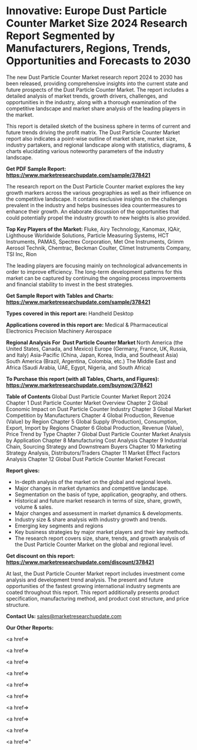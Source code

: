 # Innovative: Europe Dust Particle Counter Market Size 2024 Research Report Segmented by Manufacturers, Regions, Trends, Opportunities and Forecasts to 2030

The new Dust Particle Counter Market research report 2024 to 2030 has been released, providing comprehensive insights into the current state and future prospects of the Dust Particle Counter Market. The report includes a detailed analysis of market trends, growth drivers, challenges, and opportunities in the industry, along with a thorough examination of the competitive landscape and market share analysis of the leading players in the market.

This report is detailed sketch of the business sphere in terms of current and future trends driving the profit matrix. The Dust Particle Counter Market report also indicates a point-wise outline of market share, market size, industry partakers, and regional landscape along with statistics, diagrams, &amp; charts elucidating various noteworthy parameters of the industry landscape.

<strong><b>Get PDF Sample Report: <a href=https://www.marketresearchupdate.com/sample/378421>https://www.marketresearchupdate.com/sample/378421</a></b></strong>

The research report on the Dust Particle Counter market explores the key growth markers across the various geographies as well as their influence on the competitive landscape. It contains exclusive insights on the challenges prevalent in the industry and helps businesses idea countermeasures to enhance their growth. An elaborate discussion of the opportunities that could potentially propel the industry growth to new heights is also provided.

<strong><b>Top Key Players of the Market:
</b></strong>Fluke, Airy Technology, Kanomax, IQAir, Lighthouse Worldwide Solutions, Particle Measuring Systems, HCT Instruments, PAMAS, Spectrex Corporation, Met One Instruments, Grimm Aerosol Technik, Chemtrac, Beckman Coulter, Climet Instruments Company, TSI Inc, Rion<strong><b>
</b></strong>

The leading players are focusing mainly on technological advancements in order to improve efficiency. The long-term development patterns for this market can be captured by continuing the ongoing process improvements and financial stability to invest in the best strategies.

<strong><b>Get Sample Report with Tables and Charts: <a href=https://www.marketresearchupdate.com/sample/378421>https://www.marketresearchupdate.com/sample/378421</a></b></strong>

<strong><b>Types covered in this report are:
</b></strong>Handheld
Desktop<strong><b>
</b></strong>

<strong><b>Applications covered in this report are:
</b></strong>Medical & Pharmaceutical
Electronics
Precision Machinery
Aerospace<strong><b>
</b></strong>

<strong><b>Regional Analysis For  Dust Particle Counter Market</b></strong><strong><b>
</b></strong>North America (the United States, Canada, and Mexico)
Europe (Germany, France, UK, Russia, and Italy)
Asia-Pacific (China, Japan, Korea, India, and Southeast Asia)
South America (Brazil, Argentina, Colombia, etc.)
The Middle East and Africa (Saudi Arabia, UAE, Egypt, Nigeria, and South Africa)

<strong><b>To Purchase this report (with all Tables, Charts, and Figures): <a href=https://www.marketresearchupdate.com/buynow/378421>https://www.marketresearchupdate.com/buynow/378421</a></b></strong>

<strong><b>Table of Contents</b></strong><strong><b>
</b></strong>Global Dust Particle Counter Market Report 2024
Chapter 1 Dust Particle Counter Market Overview
Chapter 2 Global Economic Impact on Dust Particle Counter Industry
Chapter 3 Global Market Competition by Manufacturers
Chapter 4 Global Production, Revenue (Value) by Region
Chapter 5 Global Supply (Production), Consumption, Export, Import by Regions
Chapter 6 Global Production, Revenue (Value), Price Trend by Type
Chapter 7 Global Dust Particle Counter Market Analysis by Application
Chapter 8 Manufacturing Cost Analysis
Chapter 9 Industrial Chain, Sourcing Strategy and Downstream Buyers
Chapter 10 Marketing Strategy Analysis, Distributors/Traders
Chapter 11 Market Effect Factors Analysis
Chapter 12 Global Dust Particle Counter Market Forecast

<strong><b>Report gives:</b></strong>

- In-depth analysis of the market on the global and regional levels.
- Major changes in market dynamics and competitive landscape.
- Segmentation on the basis of type, application, geography, and others.
- Historical and future market research in terms of size, share, growth, volume &amp; sales.
- Major changes and assessment in market dynamics &amp; developments.
- Industry size &amp; share analysis with industry growth and trends.
- Emerging key segments and regions
- Key business strategies by major market players and their key methods.
- The research report covers size, share, trends, and growth analysis of the Dust Particle Counter Market on the global and regional level.

<strong><b>Get discount on this report: <a href=https://www.marketresearchupdate.com/discount/378421>https://www.marketresearchupdate.com/discount/378421</a></b></strong>

At last, the Dust Particle Counter Market report includes investment come analysis and development trend analysis. The present and future opportunities of the fastest growing international industry segments are coated throughout this report. This report additionally presents product specification, manufacturing method, and product cost structure, and price structure.

<strong><b>Contact Us:
</b></strong>sales@marketresearchupdate.com

<strong>Our Other Reports:</strong>

<a href=></a>

<a href=></a>

<a href=></a>

<a href=></a>

<a href=></a>

<a href=></a>

<a href=></a>

<a href=></a>

<a href=></a>

<a href=></a>"

